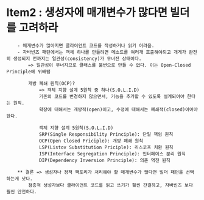 # Item2 : 생성자에 매개변수가 많다면 빌더를 고려하라
		- 매개변수가 많아지면 클라이언트 코드를 작성하거나 읽기 어려움.
		- 자바빈즈 패턴에서는 객체 하나를 만들려면 메소드를 여러개 호출해야되고 개게가 완전히 생성되지 전까지는 일관성(consistency)가 무너진 상태이다.
			=> 일관성이 무너지므로 클래스를 불변으로 만들 수 없다. 이는 Open-Closed Principle에 위배됌
			
			개방 폐쇄 원칙(OCP)? 
				=> 객체 지향 설계 5원칙 중 하나(S.O.L.I.D)
				기존의 코드를 변경하지 않으면서, 기능을 추가할 수 있도록 설계되어야 한다는 원칙.
				확장에 대해서는 개방적(open)이고, 수정에 대해서는 폐쇄적(closed)이어야 한다.
			
				객체 지향 설계 5원칙(S.O.L.I.D)
				SRP(Single Responsibility Principle): 단일 책임 원칙
				OCP(Open Closed Priciple): 개방 폐쇄 원칙
				LSP(Listov Substitution Priciple): 리스코프 치환 원칙
				ISP(Interface Segregation Principle): 인터페이스 분리 원칙
				DIP(Dependency Inversion Principle): 의존 역전 원칙
		
		** 결론 => 생성자나 정적 팩토리가 처리해야 할 매개변수가 많다면 빌더 패턴을 선택하는게 낫다.
			점층적 생성자보다 클라이언트 코드를 읽고 쓰기가 훨씬 간결하고, 자바빈즈 보다 훨씬 안전하다.
